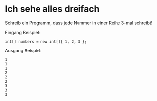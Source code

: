 # Ich sehe alles dreifach

Schreib ein Programm, dass jede Nummer in einer Reihe 3-mal schreibt!

Eingang Beispiel:

    int[] numbers = new int[]{ 1, 2, 3 };

Ausgang Beispiel:

    1
    1
    1
    2
    2
    2
    3
    3
    3
